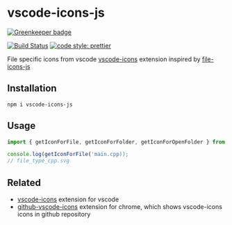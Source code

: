 # vscode-icons-js

[![Greenkeeper badge](https://badges.greenkeeper.io/dderevjanik/vscode-icons-js.svg)](https://greenkeeper.io/)

[![Build Status](https://travis-ci.org/dderevjanik/vscode-icons-js.svg?branch=master)](https://travis-ci.org/dderevjanik/vscode-icons-js)
[![code style: prettier](https://img.shields.io/badge/code_style-prettier-ff69b4.svg)](https://github.com/prettier/prettier)

File specific icons from vscode [vscode-icons](https://github.com/vscode-icons/vscode-icons) extension inspired by [file-icons-js](https://github.com/websemantics/file-icons-js)

## Installation

`npm i vscode-icons-js`

## Usage

```typescript
import { getIconForFile, getIconForFolder, getIconForOpenFolder } from 'vscode-icons-js';

console.log(getIconForFile('main.cpp));
// file_type_cpp.svg
```

## Related

- [vscode-icons](https://github.com/vscode-icons/vscode-icons) extension for vscode
- [github-vscode-icons](https://github.com/dderevjanik/github-vscode-icons) extension for chrome, which shows vscode-icons icons in github repository
